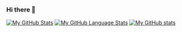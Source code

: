 ### Hi there 👋

[![My GitHub Stats](https://github-readme-stats.vercel.app/api/?username=DanielButlerIsMyName&count_private=true&theme=tokyonight&showicons=true)]()
[![My GitHub Language Stats](https://github-readme-stats.vercel.app/api/top-langs/?username=DanielButlerIsMyName&langs_count=5&theme=tokyonight)]()
[![My GitHub stats](https://github-readme-stats.vercel.app/api?username=DanielButlerIsMyName&count_private=true)](https://github.com/anuraghazra/github-readme-stats)

<!--
**DanielButlerIsMyName/DanielButlerIsMyName** is a ✨ _special_ ✨ repository because its `README.md` (this file) appears on your GitHub profile.

Here are some ideas to get you started:

- 🔭 I’m currently working on ...
- 🌱 I’m currently learning ...
- 👯 I’m looking to collaborate on ...
- 🤔 I’m looking for help with ...
- 💬 Ask me about ...
- 📫 How to reach me: ...
- 😄 Pronouns: ...
- ⚡ Fun fact: ...
-->
